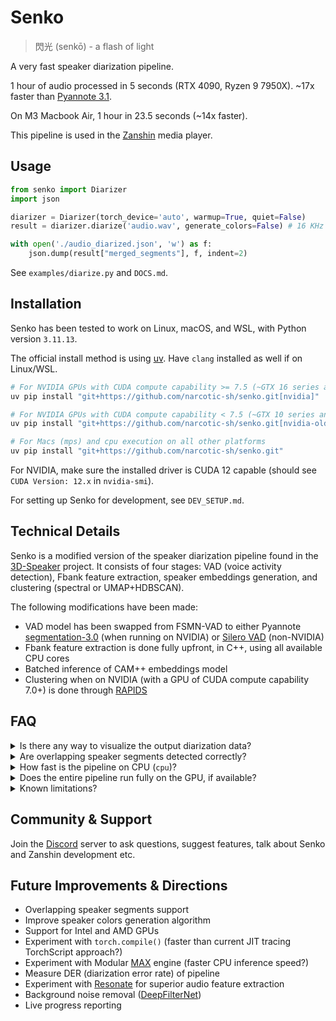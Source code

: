 # Senko
> 閃光 (senkō) - a flash of light

A very fast speaker diarization pipeline.

1 hour of audio processed in 5 seconds (RTX 4090, Ryzen 9 7950X). ~17x faster than [Pyannote 3.1](https://huggingface.co/pyannote/speaker-diarization-3.1).

On M3 Macbook Air, 1 hour in 23.5 seconds (~14x faster).

This pipeline is used in the [Zanshin](https://github.com/narcotic-sh/zanshin) media player.

## Usage
```python
from senko import Diarizer
import json

diarizer = Diarizer(torch_device='auto', warmup=True, quiet=False)
result = diarizer.diarize('audio.wav', generate_colors=False) # 16 KHz mono wav

with open('./audio_diarized.json', 'w') as f:
    json.dump(result["merged_segments"], f, indent=2)
```
See `examples/diarize.py` and `DOCS.md`.

## Installation
Senko has been tested to work on Linux, macOS, and WSL, with Python version `3.11.13`.

The official install method is using [uv](https://docs.astral.sh/uv/#installation). Have `clang` installed as well if on Linux/WSL.
```bash
# For NVIDIA GPUs with CUDA compute capability >= 7.5 (~GTX 16 series and newer)
uv pip install "git+https://github.com/narcotic-sh/senko.git[nvidia]"

# For NVIDIA GPUs with CUDA compute capability < 7.5 (~GTX 10 series and older)
uv pip install "git+https://github.com/narcotic-sh/senko.git[nvidia-old]"

# For Macs (mps) and cpu execution on all other platforms
uv pip install "git+https://github.com/narcotic-sh/senko.git"
```
For NVIDIA, make sure the installed driver is CUDA 12 capable (should see `CUDA Version: 12.x` in `nvidia-smi`).

For setting up Senko for development, see `DEV_SETUP.md`.

## Technical Details
Senko is a modified version of the speaker diarization pipeline found in the [3D-Speaker](https://github.com/modelscope/3D-Speaker/tree/main/egs/3dspeaker/speaker-diarization) project.
It consists of four stages: VAD (voice activity detection), Fbank feature extraction, speaker embeddings generation, and clustering (spectral or UMAP+HDBSCAN).

The following modifications have been made:
- VAD model has been swapped from FSMN-VAD to either Pyannote [segmentation-3.0](https://huggingface.co/pyannote/segmentation-3.0) (when running on NVIDIA) or [Silero VAD](https://github.com/snakers4/silero-vad) (non-NVIDIA)
- Fbank feature extraction is done fully upfront, in C++, using all available CPU cores
- Batched inference of CAM++ embeddings model
- Clustering when on NVIDIA (with a GPU of CUDA compute capability 7.0+) is done through [RAPIDS](https://docs.rapids.ai/api/cuml/stable/zero-code-change/)

## FAQ
<details>
<summary>Is there any way to visualize the output diarization data?</summary>
<br>
Absolutely. The <a href="https://github.com/narcotic-sh/zanshin">Zanshin</a> media player is entirely made for this purpose. Zanshin is powered by Senko, so the easiest way to visualize the diarization data is by simply using it. It's currently available for Mac (Apple Silicon) with packaging. It also works on Windows and Linux, but without packaging (coming soon); you'll need to clone the repo and launch it through the terminal. See <a href="https://github.com/narcotic-sh/zanshin/blob/main/DEV_SETUP.md">here</a> for instructions.
<br>
<br>
You can also load in the diarization data that Senko generates manually into Zanshin if you want. First, turn off diarization in Zanshin by going into Settings and turning off <code>Identify Speakers</code>. Then, after you add a media item, click on it and on the player page press the <code>H</code> key. In the textbox that appears, paste the contents of the output JSON file that <code>examples/diarize.py</code> generates.
</details>
<details>
<summary>Are overlapping speaker segments detected correctly?</summary>
<br>
The current output will not have any overlapping speaker segments; i.e. only one speaker max is reported to be speaking at any given time. However, despite this, the current pipeline still performs great in determining who the dominant speaker is at any given time in chaotic audio with speakers talking over each other (example: casual podcasts). That said, detecting overlapping speaker segments is a planned feature thanks to the Pyannote segmentation-3.0 model (which we currently only use for VAD) supporting it.
</details>
<details>
<summary>How fast is the pipeline on CPU (<code>cpu</code>)?</summary>
<br>
On a Ryzen 9 9950X it takes 42 seconds to process 1 hour of audio.
</details>
<details>
<summary>Does the entire pipeline run fully on the GPU, if available?</summary>
<br>
With <code>cuda</code>, all parts of the pipeline except Fbank feature extraction (which always runs on the CPU) do run on the GPU. However, CPU performance still significantly impacts overall speed even for the GPU-accelerated stages.
<br><br>
During the embeddings generation phase, for example, while the actual model inference happens on the GPU with minimal CPU-GPU memory transfers (just input/output), the CPU handles all the orchestration work: Python loops for batching, tensor preparation, padding operations dispatch, and managing the inference pipeline. All this orchestration runs single-threaded on the CPU. This means a faster CPU will improve performance even when using a powerful GPU, as the CPU coordinates all the GPU operations.
<br><br>
Therefore, for optimal performance, pair a fast GPU with a fast CPU. The CPU bottleneck becomes more noticeable with very fast GPUs (ex. RTX 4090) where the GPU can execute the batch preparation and inference faster than the CPU can orchestrate/dispatch these operations.
<br><br>
As for <code>mps</code>, the only part of the pipeline that runs on the GPU is the embeddings gen phase. All other parts run on the CPU.
</details>
<details>
<summary>Known limitations?</summary>
<br>
- The pipeline works best when the audio recording quality is good. Ideal setting: professional podcast studio. Heavy background noise, background music, or a generally low fidelity recording will degrade the diarization performance significantly.
<br><br>
- It is rare but possible that voices that sound very similar get clustered as one voice. This can happen if the voices are genuinely extremely similar, or, more commonly, if the audio recording fidelity is low.
<br><br>
- The same voice but recorded with >1 microphones or in >1 recording settings (within the same audio file) will often get detected as >1 speakers.
<br><br>
- Diarization performance (as in quality, not just speed) on NVIDIA is a bit better than on Mac and CPU. This is due to RAPIDS clustering yielding slightly better results than CPU clustering.
</details>

## Community & Support
Join the [Discord](https://discord.gg/Nf7m5Ftk3c) server to ask questions, suggest features, talk about Senko and Zanshin development etc.

## Future Improvements & Directions
- Overlapping speaker segments support
- Improve speaker colors generation algorithm
- Support for Intel and AMD GPUs
- Experiment with `torch.compile()` (faster than current JIT tracing TorchScript approach?)
- Experiment with Modular [MAX](https://www.modular.com/blog/bring-your-own-pytorch-model) engine (faster CPU inference speed?)
- Measure DER (diarization error rate) of pipeline
- Experiment with [Resonate](https://alexandrefrancois.org/Resonate/) for superior audio feature extraction
- Background noise removal ([DeepFilterNet](https://github.com/Rikorose/DeepFilterNet))
- Live progress reporting
